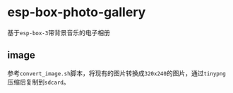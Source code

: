 # esp-box-photo-gallery

基于`esp-box-3`带背景音乐的电子相册

## image

参考`convert_image.sh`脚本，将现有的图片转换成`320x240`的图片，通过`tinypng`压缩后复制到`sdcard`。